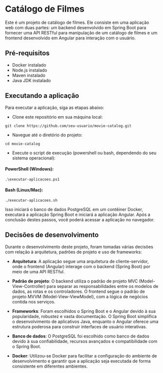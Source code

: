 # Catálogo de Filmes

Este é um projeto de catálogo de filmes. Ele consiste em uma aplicação web com duas partes: um backend desenvolvido em Spring Boot para fornecer uma API RESTful para manipulação de um catálogo de filmes e um frontend desenvolvido em Angular para interação com o usuário.

## Pré-requisitos

- Docker instalado
- Node.js instalado
- Maven instalado
- Java JDK instalado

## Executando a aplicação

Para executar a aplicação, siga as etapas abaixo:


- Clone este repositório em sua máquina local:
```
git clone https://github.com/seu-usuario/movie-catalog.git
```

- Navegue até o diretório do projeto:
```
cd movie-catalog
```

- Execute o script de execução (powershell ou bash, dependendo do seu sistema operacional):

#### PowerShell (Windows):
```
.\executar-aplicacoes.ps1
```

#### Bash (Linux/Mac):
```
./executar-aplicacoes.sh
```

Isso iniciará o banco de dados PostgreSQL em um contêiner Docker, executará a aplicação Spring Boot e iniciará a aplicação Angular. Após a conclusão destes passos, você poderá acessar a aplicação no navegador.

## Decisões de desenvolvimento

Durante o desenvolvimento deste projeto, foram tomadas várias decisões com relação à arquitetura, padrões de projeto e uso de frameworks:

- **Arquitetura**: A aplicação segue uma arquitetura de cliente-servidor, onde o frontend (Angular) interage com o backend (Spring Boot) por meio de uma API RESTful.

- **Padrão de projeto**: O backend utiliza o padrão de projeto MVC (Model-View-Controller) para separar as responsabilidades entre os modelos de dados, as rotas e os controladores. O frontend segue o padrão de projeto MVVM (Model-View-ViewModel), com a lógica de negócios contida nos serviços.

- **Frameworks**: Foram escolhidos o Spring Boot e o Angular devido à sua popularidade, robustez e vasta documentação. O Spring Boot simplifica o desenvolvimento de aplicativos Java, enquanto o Angular oferece uma estrutura poderosa para construir interfaces de usuário interativas.

- **Banco de dados**: O PostgreSQL foi escolhido como banco de dados devido à sua confiabilidade, recursos avançados e compatibilidade com o Spring Boot.

- **Docker**: Utilizou-se Docker para facilitar a configuração do ambiente de desenvolvimento e garantir que a aplicação seja executada de forma consistente em diferentes ambientes.

